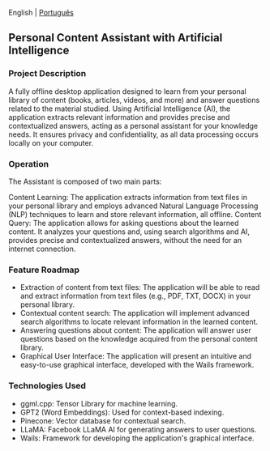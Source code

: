 English | [Português](README.pt.md)

## Personal Content Assistant with Artificial Intelligence

### Project Description
A fully offline desktop application designed to learn from your personal library of content (books, articles, videos, and more) and answer questions related to the material studied. Using Artificial Intelligence (AI), the application extracts relevant information and provides precise and contextualized answers, acting as a personal assistant for your knowledge needs. It ensures privacy and confidentiality, as all data processing occurs locally on your computer.

### Operation
The Assistant is composed of two main parts:

Content Learning: The application extracts information from text files in your personal library and employs advanced Natural Language Processing (NLP) techniques to learn and store relevant information, all offline.
Content Query: The application allows for asking questions about the learned content. It analyzes your questions and, using search algorithms and AI, provides precise and contextualized answers, without the need for an internet connection.

### Feature Roadmap
- Extraction of content from text files: The application will be able to read and extract information from text files (e.g., PDF, TXT, DOCX) in your personal library.
- Contextual content search: The application will implement advanced search algorithms to locate relevant information in the learned content.
- Answering questions about content: The application will answer user questions based on the knowledge acquired from the personal content library.
- Graphical User Interface: The application will present an intuitive and easy-to-use graphical interface, developed with the Wails framework.

### Technologies Used

- ggml.cpp: Tensor Library for machine learning.
- GPT2 (Word Embeddings): Used for context-based indexing.
- Pinecone: Vector database for contextual search.
- LLaMA: Facebook LLaMA AI for generating answers to user questions.
- Wails: Framework for developing the application's graphical interface.